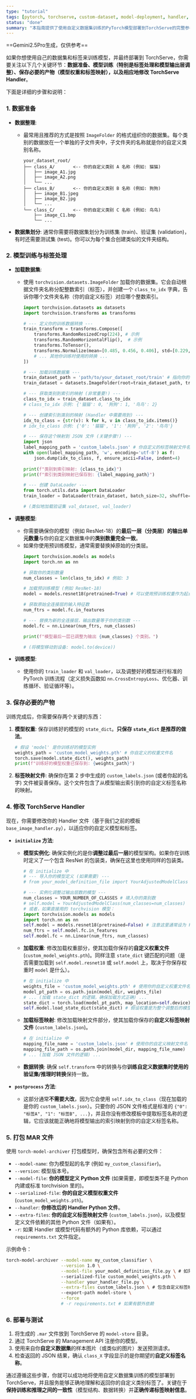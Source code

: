 ```yaml
---
type: "tutorial"
tags: [pytorch, torchserve, custom-dataset, model-deployment, handler, data-handling, machine-learning]
status: "done"
summary: "本指南提供了使用自定义数据集训练的PyTorch模型部署到TorchServe的完整参考流程。它涵盖了**数据组织**（使用ImageFolder格式）、**模型训练中的标签处理**（生成并保存`idx_to_class`映射为JSON文件）、**模型输出层调整**以匹配自定义类别数量，以及**TorchServe Handler的关键修改**。核心步骤强调了在Handler的`initialize`方法中正确加载自定义权重和标签映射文件，并在`postprocess`中利用该映射返回自定义的类别名称。最后，提供了使用`torch-model-archiver`打包自定义模型（包括模型定义、自定义权重和标签映射）的示例命令。"
---
```

==Gemini2.5Pro生成，仅供参考== 

如果你想使用自己的数据集和标签来训练模型，并最终部署到 TorchServe，你需要关注以下几个关键环节：**数据准备、模型训练（特别是标签处理和模型输出层调整）、保存必要的产物（模型权重和标签映射），以及相应地修改 TorchServe Handler**。

下面是详细的步骤和说明：

### 1. 数据准备

*   **数据整理**:
    
    *   最常用且推荐的方式是按照 `ImageFolder` 的格式组织你的数据集。每个类别的数据放在一个单独的子文件夹中，子文件夹的名称就是你的自定义类别名称。
        ```
        your_dataset_root/
        ├── class_A/       <-- 你的自定义类别 A 名称 (例如: 猫猫)
        │   ├── image_A1.jpg
        │   ├── image_A2.png
        │   └── ...
        ├── class_B/       <-- 你的自定义类别 B 名称 (例如: 狗狗)
        │   ├── image_B1.jpeg
        │   ├── image_B2.jpg
        │   └── ...
        └── class_C/       <-- 你的自定义类别 C 名称 (例如: 鸟鸟)
            ├── image_C1.bmp
            └── ...
        ```
*   **数据集划分**: 通常你需要将数据集划分为训练集 (train)、验证集 (validation)，有时还需要测试集 (test)。你可以为每个集合创建类似的文件夹结构。

### 2. 模型训练与标签处理

*   **加载数据集**:
    
    *   使用 `torchvision.datasets.ImageFolder` 加载你的数据集。它会自动根据文件夹名称分配整数索引（标签），并创建一个 `class_to_idx` 字典，告诉你哪个文件夹名称（你的自定义标签）对应哪个整数索引。
        ```python
        import torchvision.datasets as datasets
        import torchvision.transforms as transforms
        
        # --- 定义你的训练数据转换 ---
        train_transform = transforms.Compose([
            transforms.RandomResizedCrop(224), # 示例
            transforms.RandomHorizontalFlip(),  # 示例
            transforms.ToTensor(),
            transforms.Normalize(mean=[0.485, 0.456, 0.406], std=[0.229, 0.224, 0.225]) # 示例，根据你的数据调整
            # ... 其他你训练时使用的转换 ...
        ])
        
        # --- 加载训练数据集 ---
        train_dataset_path = 'path/to/your_dataset_root/train' # 指向你的训练集根目录
        train_dataset = datasets.ImageFolder(root=train_dataset_path, transform=train_transform)
        
        # --- 获取类别到索引的映射 (非常重要!) ---
        class_to_idx = train_dataset.class_to_idx 
        # class_to_idx 示例: {'猫猫': 0, '狗狗': 1, '鸟鸟': 2}
        
        # --- 创建索引到类别的映射 (Handler 中需要用到) ---
        idx_to_class = {str(v): k for k, v in class_to_idx.items()}
        # idx_to_class 示例: {'0': '猫猫', '1': '狗狗', '2': '鸟鸟'}
        
        # --- 保存这个映射到 JSON 文件 (关键步骤!) ---
        import json
        label_mapping_path = 'custom_labels.json' # 你自定义的标签映射文件名
        with open(label_mapping_path, 'w', encoding='utf-8') as f:
            json.dump(idx_to_class, f, ensure_ascii=False, indent=4) 
            
        print(f"类别到索引映射: {class_to_idx}")
        print(f"索引到类别映射已保存到: {label_mapping_path}")
        
        # --- 创建 DataLoader ---
        from torch.utils.data import DataLoader
        train_loader = DataLoader(train_dataset, batch_size=32, shuffle=True, num_workers=4) 
        
        # (类似地加载验证集 val_dataset, val_loader)
        ```
*   **调整模型**:
    *   你需要确保你的模型（例如 ResNet-18）的**最后一层（分类层）的输出单元数量**与你的自定义数据集中的**类别数量完全一致**。
    *   如果你使用预训练模型，通常需要替换掉原始的分类层。
        ```python
        import torchvision.models as models
        import torch.nn as nn
        
        # 获取你的类别数量
        num_classes = len(class_to_idx) # 例如: 3 
        
        # 加载预训练模型 (例如 ResNet-18)
        model = models.resnet18(pretrained=True) # 可以使用预训练权重作为起点
        
        # 获取原始全连接层的输入特征数
        num_ftrs = model.fc.in_features
        
        # --- 替换为新的全连接层，输出数量等于你的类别数 ---
        model.fc = nn.Linear(num_ftrs, num_classes) 
        
        print(f"模型最后一层已调整为输出 {num_classes} 个类别。")
        
        # (将模型移动到设备: model.to(device))
        ```
*   **训练模型**:
    *   使用你的 `train_loader` 和 `val_loader`，以及调整好的模型进行标准的 PyTorch 训练流程（定义损失函数如 `nn.CrossEntropyLoss`、优化器、训练循环、验证循环等）。

### 3. 保存必要的产物

训练完成后，你需要保存两个关键的东西：

1.  **模型权重**: 保存训练好的模型的 `state_dict`。**只保存 `state_dict` 是推荐的做法**。
    ```python
    # 假设 'model' 是你训练好的模型实例
    weights_path = 'custom_model_weights.pth' # 你自定义的权重文件名
    torch.save(model.state_dict(), weights_path)
    print(f"训练好的模型权重已保存到: {weights_path}")
    ```
2.  **标签映射文件**: 确保你在第 2 步中生成的 `custom_labels.json` (或者你起的名字) 文件被妥善保存。这个文件包含了从模型输出索引到你的自定义标签名称的映射。

### 4. 修改 TorchServe Handler

现在，你需要修改你的 Handler 文件（基于我们之前的模板 `base_image_handler.py`），以适应你的自定义模型和标签。

*   **`initialize` 方法**:
    *   **模型实例化**: 确保实例化的是你**调整过最后一层**的模型架构。如果你在训练时定义了一个包含 ResNet 的包装类，确保在这里也使用同样的包装类。
        ```python
        # 在 initialize 中
        # --- 导入你的模型定义 (如果需要) ---
        # from your_model_definition_file import YourAdjustedModelClass 
        
        # --- 实例化调整过输出层数的模型 ---
        num_classes = YOUR_NUMBER_OF_CLASSES # 填入你的类别数
        # self.model = YourAdjustedModelClass(num_classes=num_classes) 
        # 或者，如果直接用的 torchvision 模型：
        import torchvision.models as models
        import torch.nn as nn
        self.model = models.resnet18(pretrained=False) # 注意这里通常设为 False，因为我们要加载自己的权重
        num_ftrs = self.model.fc.in_features
        self.model.fc = nn.Linear(num_ftrs, num_classes)
        ```
    *   **加载权重**: 修改加载权重部分，使其加载你保存的**自定义权重文件** (`custom_model_weights.pth`)。同样注意 `state_dict` 键匹配的问题（是否需要加载到 `self.model.resnet18` 或 `self.model` 上，取决于你保存权重时 `model` 是什么）。
        ```python
        # 在 initialize 中
        weights_file = 'custom_model_weights.pth' # 使用你的自定义权重文件名
        model_pt_path = os.path.join(model_dir, weights_file)
        # ... (加载 state_dict 的逻辑，确保加载方式正确) ...
        state_dict = torch.load(model_pt_path, map_location=self.device)
        self.model.load_state_dict(state_dict) # 假设权重是为整个调整后的模型保存的
        ```
    *   **加载标签映射**: 修改加载映射文件部分，使其加载你保存的**自定义标签映射文件** (`custom_labels.json`)。
        ```python
        # 在 initialize 中
        mapping_file_name = 'custom_labels.json' # 使用你的自定义映射文件名
        mapping_file_path = os.path.join(model_dir, mapping_file_name)
        # ... (加载 JSON 文件的逻辑) ...
        ```
    *   **数据转换**: 确保 `self.transform` 中的转换与你**训练自定义数据集时使用的验证集/推理时转换**保持一致。

*   **`postprocess` 方法**:
    *   这部分通常**不需要大改**，因为它会使用 `self.idx_to_class`（现在加载的是你的 `custom_labels.json`）。只要你的 JSON 文件格式是标准的 `{"0": "标签A", "1": "标签B", ...}`，并且你没有修改模板中提取标签名称的逻辑，它应该就能正确地将模型输出的索引映射到你的自定义标签名称。

### 5. 打包 MAR 文件

使用 `torch-model-archiver` 打包模型时，确保包含所有必要的文件：

*   `--model-name`: 你为模型起的名字 (例如 `my_custom_classifier`)。
*   `--version`: 模型版本号。
*   `--model-file`: **你的模型定义 Python 文件** (如果需要，即模型类不是 Python 内建或标准 torchvision 里的)。
*   `--serialized-file`: **你的自定义模型权重文件** (`custom_model_weights.pth`)。
*   `--handler`: **你修改后的 Handler Python 文件**。
*   `--extra-files`: **你的自定义标签映射文件** (`custom_labels.json`)，以及模型定义文件依赖的其他 Python 文件（如果有）。
*   `-r`: 如果 Handler 或模型代码有额外的 Python 库依赖，可以通过 `requirements.txt` 文件指定。

示例命令：

```bash
torch-model-archiver --model-name my_custom_classifier \
                     --version 1.0 \
                     --model-file your_model_definition_file.py \ # 如果需要模型定义文件
                     --serialized-file custom_model_weights.pth \
                     --handler your_handler_file.py \
                     --extra-files custom_labels.json \ # 包含自定义标签映射
                     --export-path model-store \
                     --force 
                     # -r requirements.txt # 如果有额外依赖
```

### 6. 部署与测试

1.  将生成的 `.mar` 文件放到 TorchServe 的 `model-store` 目录。
2.  通过 TorchServe 的 Management API 注册你的模型。
3.  使用来自你**自定义数据集**的样本图片（或类似的图片）发送预测请求。
4.  检查返回的 JSON 结果，确认 `class_X` 字段显示的是你期望的**自定义标签名称**。

通过遵循这些步骤，你就可以成功地将使用自定义数据集训练的模型部署到 TorchServe，并且服务能够正确地理解和返回你的自定义类别标签了。关键在于**保持训练和推理之间的一致性**（模型结构、数据转换）并**正确传递标签映射信息**。

